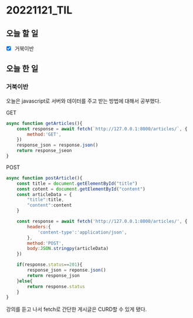 # 20221121_TIL

## 오늘 할 일
- [X] 거북이반

## 오늘 한 일
### 거북이반
오늘은 javascript로 서버와 데이터를 주고 받는 방법에 대해서 공부했다.

GET
```javascript
async function getArticles(){
    const response = await fetch(`http://127.0.0.1:8000/articles/`, {
        method:'GET',
    })
    response_json = response.json()
    return response_jseon
}
```

POST
```javascript
async function postArticle(){
    const title = document.getElementById("title")
    const cotent = document.getElementById("content")
    const articleData = {
        "title":title,
        "content":content
    }

    const response = await fetch('http://127.0.0.1:8000/articles/', {
        headers:{
            'content-type':'application/json',
        },
        method:'POST',
        body:JSON.stringpy(articleData)
    })

    if(response.status==201){
        response_json = reponse.json()
        return response_json
    }else{
        return response.status
    }
}
```

강의를 듣고 나서 fetch로 간단한 게시글은 CURD할 수 있게 됐다.